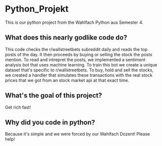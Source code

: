 # Python_Projekt
This is our python project from the Wahlfach Python aus Semester 4.

## What does this nearly godlike code do?
This code checks the r/wallstreetbets subreddit daily and reads the top posts of the day. It then proceeds by buying or selling the stock the posts mention. To read and intrepret the posts, we implemented a sentiment analysis bot that uses machine learning. To train this bot we create a unique dataset that's specific to r/wallstreetbets. To buy, hold and sell the stocks, we created a handler that simulates these transactions with the real stock prices that we got from an stock market api at that exact time.

## What's the goal of this project?
Get rich fast!

## Why did you code in python?
Because it's simple and we were forced by our Wahlfach Dozent! Please help!
